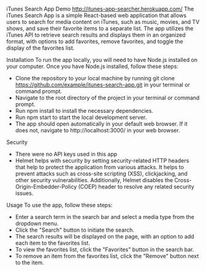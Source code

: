 iTunes Search App
Demo http://itunes-app-searcher.herokuapp.com/
The iTunes Search App is a simple React-based web application that allows users to search for media content on iTunes, such as music, movies, and TV shows, and save their favorite items to a separate list. The app utilizes the iTunes API to retrieve search results and displays them in an organized format, with options to add favorites, remove favorites, and toggle the display of the favorites list.

Installation
To run the app locally, you will need to have Node.js installed on your computer. Once you have Node.js installed, follow these steps:

- Clone the repository to your local machine by running git clone https://github.com/example/itunes-search-app.git in your terminal or command prompt.
- Navigate to the root directory of the project in your terminal or command prompt.
- Run npm install to install the necessary dependencies.
- Run npm start to start the local development server.
- The app should open automatically in your default web browser. If it does not, navigate to http://localhost:3000/ in your web browser.

Security
- There were no API keys used in this app
- Helmet helps with security by setting security-related HTTP headers that help to protect the application from various attacks. It helps to prevent attacks such as cross-site scripting (XSS), clickjacking, and other security vulnerabilities. Additionally, Helmet disables the Cross-Origin-Embedder-Policy (COEP) header to resolve any related security issues.


Usage
To use the app, follow these steps:

- Enter a search term in the search bar and select a media type from the dropdown menu.
- Click the "Search" button to initiate the search.
- The search results will be displayed on the page, with an option to add each item to the favorites list.
- To view the favorites list, click the "Favorites" button in the search bar.
- To remove an item from the favorites list, click the "Remove" button next to the item.

